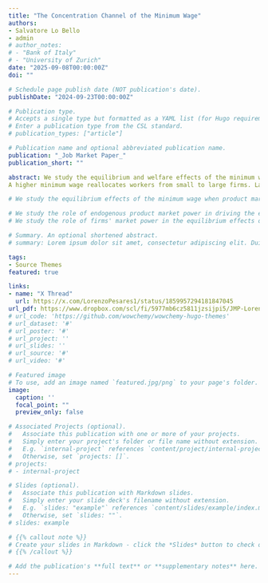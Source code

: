 ```yaml
---
title: "The Concentration Channel of the Minimum Wage"
authors:
- Salvatore Lo Bello
- admin
# author_notes:
# - "Bank of Italy"
# - "University of Zurich"
date: "2025-09-08T00:00:00Z"
doi: ""

# Schedule page publish date (NOT publication's date).
publishDate: "2024-09-23T00:00:00Z"

# Publication type.
# Accepts a single type but formatted as a YAML list (for Hugo requirements).
# Enter a publication type from the CSL standard.
# publication_types: ["article"]

# Publication name and optional abbreviated publication name.
publication: "_Job Market Paper_"
publication_short: ""

abstract: We study the equilibrium and welfare effects of the minimum wage when product market power is endogenous and varies with market competition.
A higher minimum wage reallocates workers from small to large firms. Large firms gain market share and increase their price markups. We call this mechanism "concentration channel" of the minimum wage. We contribute an equilibrium model with frictional labor markets and  oligopolistic product markets. We estimate the model on Italian administrative data, replicating the structure of detailed labor and product markets. We find that both the aggregate labor share and consumption are hump-shaped in the minimum wage, due to the opposing responses of price markups and wage markdowns. The optimal minimum wage affects 10% of workers. Endogenous product market power lowers the optimal minimum wage. We provide empirical evidence supporting the concentration channel.

# We study the equilibrium effects of the minimum wage when product market power is endogenous and varies with market competition. A higher minimum wage reallocates workers from small to large firms. Large firms gain market share and increase their price markups. We call this mechanism "concentration channel" of the minimum wage. We contribute a model with frictional labor markets, to allow for worker reallocation, and  oligopolistic product markets,  to account for the response of price markups. We estimate the model on Italian social security data, replicating the structure of detailed labor and product markets. Our counterfactuals suggest that both the aggregate labor share and value added are hump-shaped in the minimum wage, due to the opposing responses of price markups and wage markdowns. The optimal minimum wage, which trades off reallocation gains against employment losses, equals 70% of the current median wage. If product market power were exogenous, both the optimal minimum wage and the associated welfare gains would be higher. We provide novel empirical evidence from Italian firms supporting the concentration channel.

# We study the role of endogenous product market power in driving the equilibrium effects of the minimum wage. A higher minimum wage induces workers' reallocation towards large firms, which increase their price markups as they gain market shares. We call this novel mechanism ``concentration channel" of the minimum wage. We build a novel structural model with frictional labor markets and oligopolistically-competitive product markets, which features endogenous markdowns and markups. We estimate the model on Italian social security data replicating the empirical wage distributions for each industry and worker skill type, as well as the concentration of detailed product markets. We find that both the aggregate labor share and value added are hump-shaped in the minimum wage size, owing to the countervailing response of markups and markdowns. We compute the optimal minimum wage, which trades off reallocation gains against employment losses from higher labor costs and markups. The optimal minimum wage in Italy equals 60% of the current median wage and induces welfare gains of 0.4% consumption equivalent units. Without endogenous product market power, the optimal wage would be higher and induce double welfare gains. Reduced-form evidence from Italian firms shows that the concentration channel matters for the firm-level adjustment to the minimum wage.
# We study the role of firms' market power in the equilibrium effects of the minimum wage. A higher minimum wage compresses labor market power by increasing workers' reservation wage. On the other hand, it boosts product market power by reallocating market shares towards large firms, which raise price markups. We call this novel mechanism "concentration channel" of the minimum wage. To quantify the net market power response, we construct a novel structural model with frictional labor markets and oligopolistically-competitive product markets, which generate endogenous markdowns and markups. We estimate the model on Italian social security data replicating key labor market statistics for different worker types and the detailed structure of sectoral product markets. We find that both the aggregate labor share and output are hump-shaped in the minimum wage size. We compute the optimal minimum wage when firms have market power, which trades off productivity gains from workers' reallocation against employment losses from higher labor costs. The optimal minimum wage induces welfare gains from 0.7 to 2.3% consumption equivalent units, depending on the completeness of asset markets.

# Summary. An optional shortened abstract.
# summary: Lorem ipsum dolor sit amet, consectetur adipiscing elit. Duis posuere tellus ac convallis placerat. Proin tincidunt magna sed ex sollicitudin condimentum.

tags:
- Source Themes
featured: true

links:
- name: "X Thread"
  url: https://x.com/LorenzoPesares1/status/1859957294181847045
url_pdf: https://www.dropbox.com/scl/fi/5977mb6cz5811jzsijpi5/JMP-Lorenzo-Pesaresi-The-Concentration-Channel-of-the-Minimum-Wage.pdf?rlkey=jjtbqn685l4k022j4m89p86xx&st=dmkj3szt&dl=0
# url_code: 'https://github.com/wowchemy/wowchemy-hugo-themes'
# url_dataset: '#'
# url_poster: '#'
# url_project: ''
# url_slides: ''
# url_source: '#'
# url_video: '#'

# Featured image
# To use, add an image named `featured.jpg/png` to your page's folder. 
image:
  caption: ''
  focal_point: ""
  preview_only: false

# Associated Projects (optional).
#   Associate this publication with one or more of your projects.
#   Simply enter your project's folder or file name without extension.
#   E.g. `internal-project` references `content/project/internal-project/index.md`.
#   Otherwise, set `projects: []`.
# projects:
# - internal-project

# Slides (optional).
#   Associate this publication with Markdown slides.
#   Simply enter your slide deck's filename without extension.
#   E.g. `slides: "example"` references `content/slides/example/index.md`.
#   Otherwise, set `slides: ""`.
# slides: example

# {{% callout note %}}
# Create your slides in Markdown - click the *Slides* button to check out the example.
# {{% /callout %}}

# Add the publication's **full text** or **supplementary notes** here. You can use rich formatting such as including [code, math, and images]# (https://wowchemy.com/docs/content/writing-markdown-latex/).
---
```

